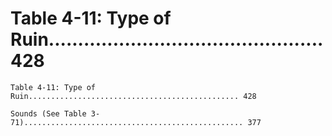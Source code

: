 # Table 4-11: Type of Ruin............................................... 428

```
Table 4-11: Type of Ruin............................................... 428

Sounds (See Table 3-71)................................................. 377
```
